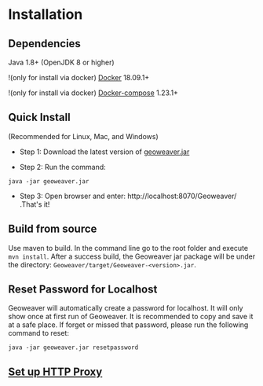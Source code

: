 
# Installation

## Dependencies

Java 1.8+ (OpenJDK 8 or higher)

!(only for install via docker) [Docker](https://docs.docker.com/install/) 18.09.1+

!(only for install via docker) [Docker-compose](https://docs.docker.com/compose/install/) 1.23.1+ 

## Quick Install

(Recommended for Linux, Mac, and Windows)

* Step 1: Download the latest version of [geoweaver.jar](https://github.com/ESIPFed/Geoweaver/releases/download/latest/geoweaver.jar)

* Step 2: Run the command: 

```shell
java -jar geoweaver.jar 
```

* Step 3: Open browser and enter: http://localhost:8070/Geoweaver/ .That's it!

## Build from source

Use maven to build. In the command line go to the root folder and execute `mvn install`. After a success build, the Geoweaver jar package will be under the directory: `Geoweaver/target/Geoweaver-<version>.jar`. 

## Reset Password for Localhost

Geoweaver will automatically create a password for localhost. It will only show once at first run of Geoweaver. It is recommended to copy and save it at a safe place. If forget or missed that password, please run the following command to reset:

```
java -jar geoweaver.jar resetpassword
```

## [Set up HTTP Proxy](http-proxy.md)